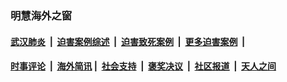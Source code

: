 
### 明慧海外之窗

####  [武汉肺炎](indexes/365.md?t=02181400) &nbsp;|&nbsp;  [迫害案例综述](indexes/328.md?t=02181400) &nbsp;|&nbsp; [迫害致死案例](indexes/277.md?t=02181400)  &nbsp;|&nbsp; [更多迫害案例](indexes/81.md?t=02181400)  &nbsp;|&nbsp; 
####  [时事评论](indexes/19.md?t=02181400) &nbsp;|&nbsp; [海外简讯](indexes/245.md?t=02181400)&nbsp;|&nbsp;  [社会支持](indexes/140.md?t=02181400) &nbsp;|&nbsp; [褒奖决议](indexes/282.md?t=02181400) &nbsp;|&nbsp; [社区报道](indexes/91.md?t=02181400)  &nbsp;|&nbsp; [天人之间](indexes/78.md?t=02181400) 


